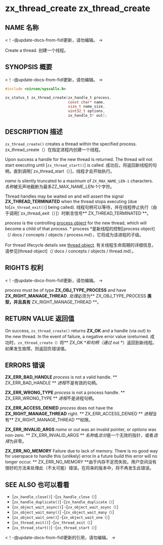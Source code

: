  
# zx_thread_create  zx_thread_create 

 
## NAME  名称 

<!-- Updated by update-docs-from-fidl, do not edit. -->  <！-由update-docs-from-fidl更新，请勿编辑。 ->

Create a thread.  创建一个线程。

 
## SYNOPSIS  概要 

<!-- Updated by update-docs-from-fidl, do not edit. -->  <！-由update-docs-from-fidl更新，请勿编辑。 ->

```c
#include <zircon/syscalls.h>

zx_status_t zx_thread_create(zx_handle_t process,
                             const char* name,
                             size_t name_size,
                             uint32_t options,
                             zx_handle_t* out);
```
 

 
## DESCRIPTION  描述 

`zx_thread_create()` creates a thread within the specified process.  zx_thread_create（）在指定进程内创建一个线程。

Upon success a handle for the new thread is returned.  The thread will not start executing until [`zx_thread_start()`] is called. 成功后，将返回新线程的句柄。直到调用[`zx_thread_start（）]，线程才会开始执行。

*name* is silently truncated to a maximum of `ZX_MAX_NAME_LEN-1` characters.  *名称*被无声地截断为最多ZZ_MAX_NAME_LEN-1个字符。

Thread handles may be waited on and will assert the signal **ZX_THREAD_TERMINATED** when the thread stops executing (due to[`zx_thread_exit()`] being called). 线程句柄可以等待，并在线程停止执行（由于调用[`zx_thread_exit（）]）时断言信号** ZX_THREAD_TERMINATED **。

*process* is the controlling [process object](/docs/concepts/objects/process.md) for the new thread, which will become a child of that process. * process *是新线程的控制[process object]（/ docs / concepts / objects / process.md），它将成为该进程的子级。

For thread lifecycle details see [thread object](/docs/concepts/objects/thread.md).  有关线程生命周期的详细信息，请参见[thread object]（/ docs / concepts / objects / thread.md）。

 
## RIGHTS  权利 

<!-- Updated by update-docs-from-fidl, do not edit. -->  <！-由update-docs-from-fidl更新，请勿编辑。 ->

*process* must be of type **ZX_OBJ_TYPE_PROCESS** and have **ZX_RIGHT_MANAGE_THREAD**.  *处理*必须为** ZX_OBJ_TYPE_PROCESS **类型，并且具有** ZX_RIGHT_MANAGE_THREAD **。

 
## RETURN VALUE  返回值 

On success, `zx_thread_create()` returns **ZX_OK** and a handle (via *out*) to the new thread.  In the event of failure, a negative error value isreturned. 成功时，`zx_thread_create（）`将** ZX_OK **和句柄（通过* out *）返回到新线程。如果发生故障，则返回负错误值。

 
## ERRORS  错误 

**ZX_ERR_BAD_HANDLE**  *process* is not a valid handle.  ** ZX_ERR_BAD_HANDLE ** *进程*不是有效的句柄。

**ZX_ERR_WRONG_TYPE**  *process* is not a process handle.  ** ZX_ERR_WRONG_TYPE ** *进程*不是进程句柄。

**ZX_ERR_ACCESS_DENIED**  *process* does not have the **ZX_RIGHT_MANAGE_THREAD** right.  ** ZX_ERR_ACCESS_DENIED ** *进程*没有** ZX_RIGHT_MANAGE_THREAD **权限。

**ZX_ERR_INVALID_ARGS**  *name* or *out* was an invalid pointer, or *options* was non-zero. ** ZX_ERR_INVALID_ARGS ** *名称*或*总分*是一个无效的指针，或者*选择*为非零。

**ZX_ERR_NO_MEMORY**  Failure due to lack of memory. There is no good way for userspace to handle this (unlikely) error.In a future build this error will no longer occur. ** ZX_ERR_NO_MEMORY **由于内存不足而失败。用户空间没有很好的方法来处理此（不太可能）错误。在将来的版本中，将不再发生此错误。

 
## SEE ALSO  也可以看看 

 
 - [`zx_handle_close()`]  -[`zx_handle_close（）`]
 - [`zx_handle_duplicate()`]  -[`zx_handle_duplicate（）`]
 - [`zx_object_wait_async()`]  -[`zx_object_wait_async（）`]
 - [`zx_object_wait_many()`]  -[`zx_object_wait_many（）`]
 - [`zx_object_wait_one()`]  -[`zx_object_wait_one（）`]
 - [`zx_thread_exit()`]  -[`zx_thread_exit（）`]
 - [`zx_thread_start()`]  -[`zx_thread_start（）`]

<!-- References updated by update-docs-from-fidl, do not edit. -->  <！-由update-docs-from-fidl更新的引用，请勿编辑。 ->

